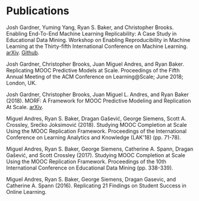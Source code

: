 # Publications

Josh Gardner, Yuming Yang, Ryan S. Baker, and Christopher Brooks. Enabling End-To-End Machine Learning Replicability: A Case Study in Educational Data Mining. Workshop on Enabling Reproducibility in Machine Learning at the Thirty-fifth International Conference on Machine Learning. [arXiv](https://arxiv.org/abs/1806.05208). [Github](https://github.com/educational-technology-collective/fy2015-replication).

Josh Gardner, Christopher Brooks, Juan Miguel Andres, and Ryan Baker. Replicating MOOC Predictive Models at Scale. Proceedings of the Fifth Annual Meeting of the ACM Conference on Learning@Scale; June 2018; London, UK.

Josh Gardner, Christopher Brooks, Juan Miguel L. Andres, and Ryan Baker (2018). MORF: A Framework for MOOC Predictive Modeling and Replication At Scale. [arXiv](http://arxiv.org/abs/1205.2525).

Miguel Andres, Ryan S. Baker, Dragan Gašević, George Siemens, Scott A. Crossley, Srećko Joksimović (2018). Studying MOOC Completion at Scale Using the MOOC Replication Framework. Proceedings of the
International Conference on Learning Analytics and Knowledge (LAK'18) (pp. 71-78).

Miguel Andres, Ryan S. Baker, George Siemens, Catherine A. Spann, Dragan Gašević, and Scott Crossley (2017). Studying MOOC Completion at Scale Using the MOOC Replication Framework. Proceedings of the 10th International Conference on Educational Data Mining (pp. 338-339).

Miguel Andres, Ryan S. Baker, George Siemens, Dragan Gasevic, and Catherine A. Spann (2016). Replicating 21 Findings on Student Success in Online Learning.